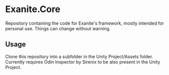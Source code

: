 # Exanite.Core

Repository containing the code for Exanite's framework, mostly intended for personal use. Things can change without warning.

## Usage

Clone this repository into a subfolder in the Unity Project/Assets folder.
Currently requires Odin Inspector by Sirenix to be also present in the Unity Project.
